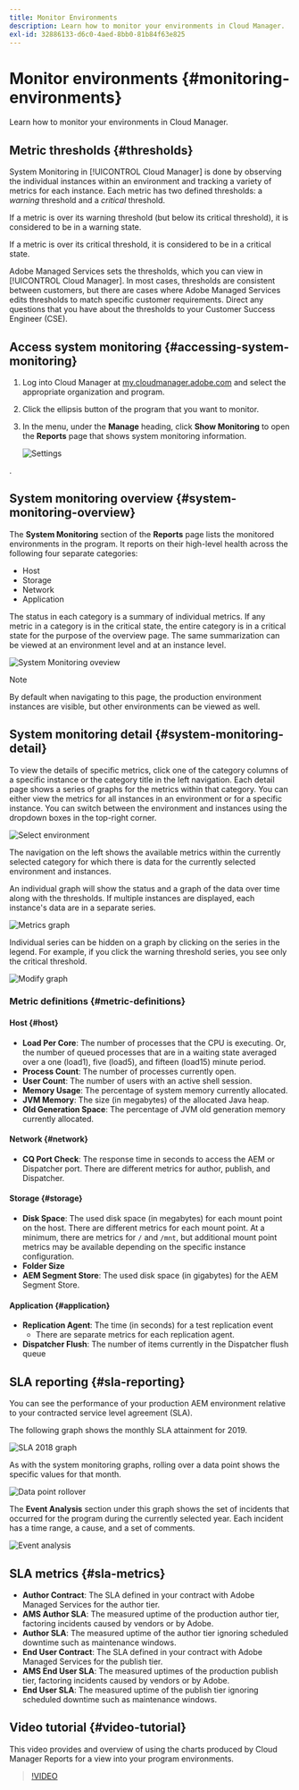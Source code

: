 ```yaml
---
title: Monitor Environments
description: Learn how to monitor your environments in Cloud Manager.
exl-id: 32886133-d6c0-4aed-8bb0-81b84f63e825
---
```


# Monitor environments {#monitoring-environments}

Learn how to monitor your environments in Cloud Manager.

## Metric thresholds {#thresholds}

System Monitoring in [!UICONTROL Cloud Manager] is done by observing the individual instances within an environment and tracking a variety of metrics for each instance. Each metric has two defined thresholds: a *warning* threshold and a *critical* threshold. 

If a metric is over its warning threshold (but below its critical threshold), it is considered to be in a warning state. 

If a metric is over its critical threshold, it is considered to be in a critical state. 

Adobe Managed Services sets the thresholds, which you can view in [!UICONTROL Cloud Manager]. In most cases, thresholds are consistent between customers, but there are cases where Adobe Managed Services edits thresholds to match specific customer requirements. Direct any questions that you have about the thresholds to your Customer Success Engineer (CSE).

## Access system monitoring {#accessing-system-monitoring}

1. Log into Cloud Manager at [my.cloudmanager.adobe.com](https://my.cloudmanager.adobe.com) and select the appropriate organization and program.

1. Click the ellipsis button of the program that you want to monitor.
1. In the menu, under the **Manage** heading, click **Show Monitoring** to open the **Reports** page that shows system monitoring information.
 
   ![Settings](/help/assets/first-timea1.png)

.

## System monitoring overview {#system-monitoring-overview}

The **System Monitoring** section of the **Reports** page lists the monitored environments in the program. It reports on their high-level health across the following four separate categories:

* Host
* Storage
* Network
* Application

The status in each category is a summary of individual metrics. If any metric in a category is in the critical state, the entire category is in a critical state for the purpose of the overview page. The same summarization can be viewed at an environment level and at an instance level. 

![System Monitoring oveview](/help/assets/System-Monitoring-Reports.png)

>[!NOTE]
>
>By default when navigating to this page, the production environment instances are visible, but other environments can be viewed as well.

## System monitoring detail {#system-monitoring-detail}

To view the details of specific metrics, click one of the category columns of a specific instance or the category title in the left navigation. Each detail page shows a series of graphs for the metrics within that category. You can either view the metrics for all instances in an environment or for a specific instance. You can switch between the environment and instances using the dropdown boxes in the top-right corner.

![Select environment](/help/assets/System_Monitoring1.png)

The navigation on the left shows the available metrics within the currently selected category for which there is data for the currently selected environment and instances.

An individual graph will show the status and a graph of the data over time along with the thresholds. If multiple instances are displayed, each instance's data are in a separate series.

![Metrics graph](/help/assets/Monitoring_Graphs1.png)

Individual series can be hidden on a graph by clicking on the series in the legend. 
For example, if you click the warning threshold series, you see only the critical threshold.

![Modify graph](/help/assets/Monitoring_Graphs2.png)

### Metric definitions {#metric-definitions}

#### Host {#host}

* **Load Per Core**: The number of processes that the CPU is executing. Or, the number of queued processes that are in a waiting state averaged over a one (load1), five (load5), and fifteen (load15) minute period.
* **Process Count**: The number of processes currently open.
* **User Count**: The number of users with an active shell session.
* **Memory Usage**: The percentage of system memory currently allocated.
* **JVM Memory**: The size (in megabytes) of the allocated Java heap.
* **Old Generation Space**: The percentage of JVM old generation memory currently allocated.

#### Network {#network}

* **CQ Port Check**: The response time in seconds to access the AEM or Dispatcher port. There are different metrics for author, publish, and Dispatcher.

#### Storage {#storage}

* **Disk Space**: The used disk space (in megabytes) for each mount point on the host. There are different metrics for each mount point. At a minimum, there are metrics for `/` and `/mnt`, but additional mount point metrics may be available depending on the specific instance configuration.
* **Folder Size**
* **AEM Segment Store**: The used disk space (in gigabytes) for the AEM Segment Store.

#### Application {#application}

* **Replication Agent**: The time (in seconds) for a test replication event
  * There are separate metrics for each replication agent.
* **Dispatcher Flush**: The number of items currently in the Dispatcher flush queue

## SLA reporting {#sla-reporting}

You can see the performance of your production AEM environment relative to your contracted service level agreement (SLA).

The following graph shows the monthly SLA attainment for 2019.

![SLA 2018 graph](/help/assets/SLA-Reports-one.png)

As with the system monitoring graphs, rolling over a data point shows the specific values for that month.

![Data point rollover](/help/assets/SLA-Reports-two.png)

The **Event Analysis** section under this graph shows the set of incidents that occurred for the program during the currently selected year. Each incident has a time range, a cause, and a set of comments.

![Event analysis](/help/assets/sla-reporting3.png)

## SLA metrics {#sla-metrics}

* **Author Contract**: The SLA defined in your contract with Adobe Managed Services for the author tier.
* **AMS Author SLA**: The measured uptime of the production author tier, factoring incidents caused by vendors or by Adobe.
* **Author SLA**: The measured uptime of the author tier ignoring scheduled downtime such as maintenance windows.
* **End User Contract**: The SLA defined in your contract with Adobe Managed Services for the publish tier.
* **AMS End User SLA**: The measured uptimes of the production publish tier, factoring incidents caused by vendors or by Adobe.
* **End User SLA**: The measured uptime of the publish tier ignoring scheduled downtime such as maintenance windows.

## Video tutorial {#video-tutorial}

This video provides and overview of using the charts produced by Cloud Manager Reports for a view into your program environments.

>[!VIDEO](https://video.tv.adobe.com/v/26315/)
